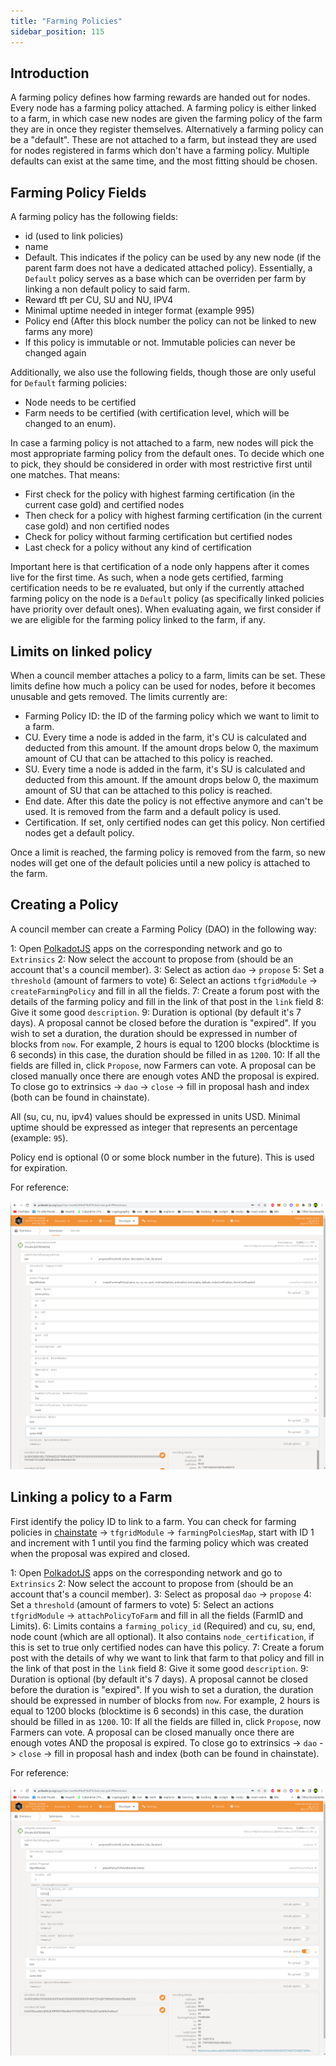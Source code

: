 ```yaml
---
title: "Farming Policies"
sidebar_position: 115
---
```




## Introduction

A farming policy defines how farming rewards are handed out for nodes. Every node has a farming policy attached. A farming policy is either linked to a farm, in which case new nodes are given the farming policy of the farm they are in once they register themselves. Alternatively a farming policy can be a "default". These are not attached to a farm, but instead they are used for nodes registered in farms which don't have a farming policy. Multiple defaults can exist at the same time, and the most fitting should be chosen.

## Farming Policy Fields

A farming policy has the following fields:

- id (used to link policies)
- name
- Default. This indicates if the policy can be used by any new node (if the parent farm does not have a dedicated attached policy). Essentially, a `Default` policy serves as a base which can be overriden per farm by linking a non default policy to said farm.
- Reward tft per CU, SU and NU, IPV4
- Minimal uptime needed in integer format (example 995)
- Policy end (After this block number the policy can not be linked to new farms any more)
- If this policy is immutable or not. Immutable policies can never be changed again

Additionally, we also use the following fields, though those are only useful for `Default` farming policies:

- Node needs to be certified
- Farm needs to be certified (with certification level, which will be changed to an enum).

In case a farming policy is not attached to a farm, new nodes will pick the most appropriate farming policy from the default ones. To decide which one to pick, they should be considered in order with most restrictive first until one matches. That means:

- First check for the policy with highest farming certification (in the current case gold) and certified nodes
- Then check for a policy with highest farming certification (in the current case gold) and non certified nodes
- Check for policy without farming certification but certified nodes
- Last check for a policy without any kind of certification

Important here is that certification of a node only happens after it comes live for the first time. As such, when a node gets certified, farming certification needs to be re evaluated, but only if the currently attached farming policy on the node is a `Default` policy (as specifically linked policies have priority over default ones). When evaluating again, we first consider if we are eligible for the farming policy linked to the farm, if any.

## Limits on linked policy

When a council member attaches a policy to a farm, limits can be set. These limits define how much a policy can be used for nodes, before it becomes unusable and gets removed. The limits currently are:

- Farming Policy ID: the ID of the farming policy which we want to limit to a farm.
- CU. Every time a node is added in the farm, it's CU is calculated and deducted from this amount. If the amount drops below 0, the maximum amount of CU that can be attached to this policy is reached.
- SU. Every time a node is added in the farm, it's SU is calculated and deducted from this amount. If the amount drops below 0, the maximum amount of SU that can be attached to this policy is reached.
- End date. After this date the policy is not effective anymore and can't be used. It is removed from the farm and a default policy is used.
- Certification. If set, only certified nodes can get this policy. Non certified nodes get a default policy.

Once a limit is reached, the farming policy is removed from the farm, so new nodes will get one of the default policies until a new policy is attached to the farm.

## Creating a Policy

A council member can create a Farming Policy (DAO) in the following way:

1: Open [PolkadotJS](https://polkadot.js.org/apps/?rpc=wss%3A%2F%2Ftfchain.grid.tf#/extrinsics) apps on the corresponding network and go to `Extrinsics`
2: Now select the account to propose from (should be an account that's a council member).
3: Select as action `dao` -> `propose`
5: Set a `threshold` (amount of farmers to vote)
6: Select an actions `tfgridModule` -> `createFarmingPolicy` and fill in all the fields.
7: Create a forum post with the details of the farming policy and fill in the link of that post in the `link` field
8: Give it some good `description`.
9: Duration is optional (by default it's 7 days). A proposal cannot be closed before the duration is "expired". If you wish to set a duration, the duration should be expressed in number of blocks from `now`. For example, 2 hours is equal to 1200 blocks (blocktime is 6 seconds) in this case, the duration should be filled in as `1200`.
10: If all the fields are filled in, click `Propose`, now Farmers can vote. A proposal can be closed manually once there are enough votes AND the proposal is expired. To close go to extrinsics -> `dao` -> `close` -> fill in proposal hash and index (both can be found in chainstate).

All (su, cu, nu, ipv4) values should be expressed in units USD. Minimal uptime should be expressed as integer that represents an percentage (example: `95`).

Policy end is optional (0 or some block number in the future). This is used for expiration.

For reference:

![](./img/create_policy.png)

## Linking a policy to a Farm

First identify the policy ID to link to a farm. You can check for farming policies in [chainstate](https://polkadot.js.org/apps/?rpc=wss%3A%2F%2Ftfchain.grid.tf#/chainstate) -> `tfgridModule` -> `farmingPolciesMap`, start with ID 1 and increment with 1 until you find the farming policy which was created when the proposal was expired and closed.

1: Open [PolkadotJS](https://polkadot.js.org/apps/?rpc=wss%3A%2F%2Ftfchain.grid.tf#/extrinsics) apps on the corresponding network and go to `Extrinsics`
2: Now select the account to propose from (should be an account that's a council member).
3: Select as proposal `dao` -> `propose`
4: Set a `threshold` (amount of farmers to vote)
5: Select an actions `tfgridModule` -> `attachPolicyToFarm` and fill in all the fields (FarmID and Limits).
6: Limits contains a `farming_policy_id` (Required) and cu, su, end, node count (which are all optional). It also contains `node_certification`, if this is set to true only certified nodes can have this policy.
7: Create a forum post with the details of why we want to link that farm to that policy and fill in the link of that post in the `link` field
8: Give it some good `description`.
9: Duration is optional (by default it's 7 days). A proposal cannot be closed before the duration is "expired". If you wish to set a duration, the duration should be expressed in number of blocks from `now`. For example, 2 hours is equal to 1200 blocks (blocktime is 6 seconds) in this case, the duration should be filled in as `1200`.
10: If all the fields are filled in, click `Propose`, now Farmers can vote. A proposal can be closed manually once there are enough votes AND the proposal is expired. To close go to extrinsics -> `dao` -> `close` -> fill in proposal hash and index (both can be found in chainstate).

For reference:

![](./img/attach.png)
